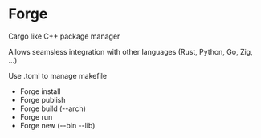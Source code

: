 # Forge
Cargo like C++ package manager

Allows seamsless integration with other languages (Rust, Python, Go, Zig, ...)

Use .toml to manage makefile

- Forge install
- Forge publish
- Forge build (--arch)
- Forge run
- Forge new (--bin --lib)

